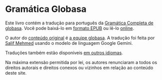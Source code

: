 # Gramática Globasa

Este livro contém a tradução para português da [Gramática Completa de globasa][cgg-link].
Você pode baixá-lo em [formato EPUB][epub-link] ou lê-lo [online][web-link].

O autor do [conteúdo original][oc-link] é [a equipe globasa][gb-link].
A tradução foi feita por [Salif Mehmed][sm-link] usando o modelo de linguagem Google Gemini.

Traduções também estão disponíveis [em outros idiomas][all-link].

Na máxima extensão permitida por lei, os autores renunciaram a todos os direitos autorais e direitos conexos ou vizinhos em relação ao conteúdo deste site.

[cgg-link]:https://salif.github.io/gramati-fe-globasa/spa/
[epub-link]:Gramati_fe_Globasa_Mesi_2_Nyan_2025_Portugalsa_Gemini.epub
[web-link]:https://salif.github.io/gramati-fe-globasa/pt-gemini/
[oc-link]:https://xwexi.globasa.net/spa/gramati
[gb-link]:https://globasa.net/
[sm-link]:https://salif.eu/
[all-link]:https://salif.github.io/gramati-fe-globasa/
